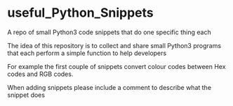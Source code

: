 # useful_Python_Snippets
A repo of small Python3 code snippets that do one specific thing each

The idea of this repository is to collect and share small Python3 programs that each perform a simple function to help developers

For example the first couple of snippets convert colour codes between Hex codes and RGB codes.

When adding snippets please include a comment to describe what the snippet does
